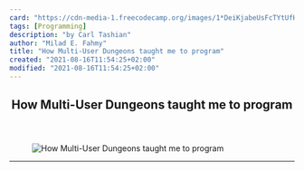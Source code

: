 ```yaml
---
card: "https://cdn-media-1.freecodecamp.org/images/1*DeiKjabeUsFcTYtUfH-SlQ.jpeg"
tags: [Programming]
description: "by Carl Tashian"
author: "Milad E. Fahmy"
title: "How Multi-User Dungeons taught me to program"
created: "2021-08-16T11:54:25+02:00"
modified: "2021-08-16T11:54:25+02:00"
---
```

<div class="site-wrapper">
<main id="site-main" class="site-main outer">
<div class="inner">
<article class="post-full post tag-programming tag-game-development tag-tech tag-technology tag-games ">
<header class="post-full-header">
<h1 class="post-full-title">How Multi-User Dungeons taught me to program</h1>
</header>
<figure class="post-full-image">
<picture>
<source media="(max-width: 700px)" sizes="1px" srcset="data:image/gif;base64,R0lGODlhAQABAIAAAAAAAP///yH5BAEAAAAALAAAAAABAAEAAAIBRAA7 1w">
<source media="(min-width: 701px)" sizes="(max-width: 800px) 400px,
(max-width: 1170px) 700px,
1400px" srcset="https://cdn-media-1.freecodecamp.org/images/1*DeiKjabeUsFcTYtUfH-SlQ.jpeg 300w,
https://cdn-media-1.freecodecamp.org/images/1*DeiKjabeUsFcTYtUfH-SlQ.jpeg 600w,
https://cdn-media-1.freecodecamp.org/images/1*DeiKjabeUsFcTYtUfH-SlQ.jpeg 1000w,
https://cdn-media-1.freecodecamp.org/images/1*DeiKjabeUsFcTYtUfH-SlQ.jpeg 2000w">
<img onerror="this.style.display='none'" src="https://cdn-media-1.freecodecamp.org/images/1*DeiKjabeUsFcTYtUfH-SlQ.jpeg" alt="How Multi-User Dungeons taught me to program">
</picture>
</figure>
<section class="post-full-content">
<div class="post-content medium-migrated-article">
</div>
<hr>
</section>
</article>
</div>
</main>
</div>
<!-- Google Tag Manager (noscript) -->
<!-- End Google Tag Manager (noscript) -->

